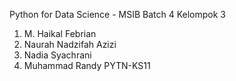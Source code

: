 Python for Data Science - MSIB Batch 4
Kelompok 3
1. M. Haikal Febrian
2. Naurah Nadzifah Azizi
3. Nadia Syachrani
4. Muhammad Randy
PYTN-KS11